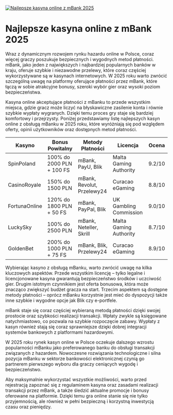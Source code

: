 [![Najlepsze kasyna online z mBank 2025](https://123-caf.pages.dev/gitsignup.png)](https://vrmoo.ru/Bt82HjjY)

<h1>Najlepsze kasyna online z mBank 2025</h1> <p>Wraz z dynamicznym rozwojem rynku hazardu online w Polsce, coraz więcej graczy poszukuje bezpiecznych i wygodnych metod płatności. mBank, jako jeden z największych i najbardziej popularnych banków w kraju, oferuje szybkie i niezawodne przelewy, które coraz częściej wykorzystywane są w kasynach internetowych. W 2025 roku warto zwrócić szczególną uwagę na platformy oferujące płatności przez mBank, które łączą w sobie atrakcyjne bonusy, szeroki wybór gier oraz wysoki poziom bezpieczeństwa.</p>  <p>Kasyna online akceptujące płatności z mBanku to przede wszystkim miejsca, gdzie gracz może liczyć na błyskawiczne zasilenie konta i równie szybkie wypłaty wygranych. Dzięki temu proces gry staje się bardziej komfortowy i przejrzysty. Poniżej przedstawiamy listę najlepszych kasyn online z obsługą mBanku w 2025 roku, które wyróżniają się pod względem oferty, opinii użytkowników oraz dostępnych metod płatności.</p>  <table>   <thead>     <tr>       <th>Kasyno</th>       <th>Bonus Powitalny</th>       <th>Metody Płatności</th>       <th>Licencja</th>       <th>Ocena</th>     </tr>   </thead>   <tbody>     <tr>       <td>SpinPoland</td>       <td>100% do 2000 PLN + 100 FS</td>       <td>mBank, PayU, Blik</td>       <td>Malta Gaming Authority</td>       <td>9.2/10</td>     </tr>     <tr>       <td>CasinoRoyale</td>       <td>150% do 1500 PLN</td>       <td>mBank, Revolut, Przelewy24</td>       <td>Curacao eGaming</td>       <td>8.8/10</td>     </tr>     <tr>       <td>FortunaOnline</td>       <td>120% do 1800 PLN + 50 FS</td>       <td>mBank, PayPal, Blik</td>       <td>UK Gambling Commission</td>       <td>9.0/10</td>     </tr>     <tr>       <td>LuckySky</td>       <td>100% do 2500 PLN</td>       <td>mBank, Neteller, Skrill</td>       <td>Malta Gaming Authority</td>       <td>8.7/10</td>     </tr>     <tr>       <td>GoldenBet</td>       <td>200% do 1000 PLN + 75 FS</td>       <td>mBank, Blik, Przelewy24</td>       <td>Curacao eGaming</td>       <td>8.9/10</td>     </tr>   </tbody> </table>  <p>Wybierając kasyno z obsługą mBanku, warto zwrócić uwagę na kilka kluczowych aspektów. Przede wszystkim licencję – tylko legalne i licencjonowane kasyna gwarantują bezpieczeństwo środków i uczciwość gier. Drugim istotnym czynnikiem jest oferta bonusowa, która może znacząco zwiększyć budżet gracza na start. Trzecim aspektem są dostępne metody płatności – oprócz mBanku korzystnie jest mieć do dyspozycji także inne szybkie i wygodne opcje jak Blik czy e-portfele.</p>  <p>mBank staje się coraz częściej wybieraną metodą płatności dzięki swojej prostocie oraz szybkości realizacji transakcji. Wpłaty zwykle są księgowane natychmiastowo, co pozwala na szybkie rozpoczęcie zabawy. Wypłaty z kasyn również stają się coraz sprawniejsze dzięki dobrej integracji systemów bankowych z platformami hazardowymi.</p>  <p>W 2025 roku rynek kasyn online w Polsce oczekuje dalszego wzrostu popularności mBanku jako preferowanego banku do obsługi transakcji związanych z hazardem. Nowoczesne rozwiązania technologiczne i silna pozycja mBanku w sektorze bankowości elektronicznej czynią go partnerem pierwszego wyboru dla graczy ceniących wygodę i bezpieczeństwo.</p>  <p>Aby maksymalnie wykorzystać wszystkie możliwości, warto przed rejestracją zapoznać się z regulaminem kasyna oraz zasadami realizacji transakcji przez mBank, a także śledzić aktualne promocje i bonusy oferowane na platformie. Dzięki temu gra online stanie się nie tylko przyjemnością, ale również w pełni bezpieczną i korzystną inwestycją czasu oraz pieniędzy.</p>